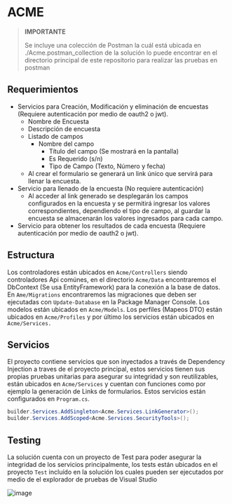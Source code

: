 # ACME
> **IMPORTANTE**
> 
> Se incluye una colección de Postman la cuál está ubicada en ./Acme.postman_collection de la solución lo puede encontrar en el directorio principal de este repositorio para realizar las pruebas en postman

## Requerimientos
- Servicios para Creación, Modificación y eliminación de encuestas (Requiere autenticación por medio de oauth2 o jwt).
  - Nombre de Encuesta
  - Descripción de encuesta
  - Listado de campos
    - Nombre del campo
      - Título del campo (Se mostrará en la pantalla)
      - Es Requerido (s/n)
      - Tipo de Campo (Texto, Número y fecha)
  - Al crear el formulario se generará un link único que servirá para llenar la encuesta.
- Servicio para llenado de la encuesta (No requiere autenticación)
  - Al acceder al link generado se desplegarán los campos configurados en la encuesta y se permitirá ingresar los valores correspondientes, dependiendo el tipo de campo, al guardar la encuesta se almacenarán los valores ingresados para cada campo.
- Servicio para obtener los resultados de cada encuesta (Requiere autenticación por medio de oauth2 o jwt).

## Estructura
Los controladores están ubicados en `Acme/Controllers` siendo controladores Api comúnes, en el directorio `Acme/Data` encontraremos el DbContext (Se usa EntityFramework) para la conexión a la base de datos. En `Ame/Migrations` encontraremos las migraciones que deben ser ejecutadas con `Update-Database` en la Package Manager Console. Los modelos están ubicados en `Acme/Models`. Los perfiles (Mapeos DTO) están ubicados en `Acme/Profiles` y por último los servicios están ubicados en `Acme/Services.`

## Servicios
El proyecto contiene servicios que son inyectados a través de Dependency Injection a traves de el proyecto principal, estos servicios tienen sus propias pruebas unitarias para asegurar su integridad y son reutilizables, están ubicados en `Acme/Services` y cuentan con funciones como por ejemplo la generación de Links de formularios. Estos servicios están configurados en `Program.cs`.

```c#
builder.Services.AddSingleton<Acme.Services.LinkGenerator>();
builder.Services.AddScoped<Acme.Services.SecurityTools>();
```

## Testing
La solución cuenta con un proyecto de Test para poder asegurar la integridad de los servicios principalmente, los tests están ubicados en el proyecto `Test` incluído en la solución los cuales pueden ser ejecutados por medio de el explorador de pruebas de Visual Studio

![image](https://github.com/sbalex27/Acme/assets/48226829/945f9292-7f0f-4032-be56-49fd63476806)

